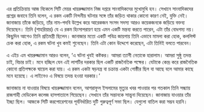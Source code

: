 এর প্রতিক্রিয়ায় আজ বিকেলে সিটি মেয়র খায়রুজ্জামান নিজ দপ্তরে সাংবাদিকদের মুখোমুখি হন। সেখানে সাংবাদিকদের প্রশ্নের জবাবে তিনি বলেন, এ রকম একটি নিন্দনীয় ঘটনার সঙ্গে তাঁর জড়িত থাকার কোনো কারণ নেই, যুক্তি নেই। জানাজায় তাঁকে জড়িয়ে, তাঁর নাম-পদবি উল্লেখ করে আরেকজন সংসদ সদস্য আরও কয়েকজনকে জড়িয়ে বক্তব্য দিয়েছেন। তিনি (শাহরিয়ার) যে এ রকম হিংসাপরায়ণ হয়ে এমন একটি মন্তব্য করতে পারেন, এটা তাঁর বোধগম্য নয়। কিছুদিন আগেও তিনি প্রতিমন্ত্রী ছিলেন। জানাজার মতো একটি পবিত্র জায়গায় তিনি এভাবে মামলা করা হোক, কললিস্ট চেক করা হোক, এ রকম ঘটনা খুব কমই শুনেছেন। তিনি এটা কোন উদ্দেশে করেছেন, এটা তিনিই বলতে পারবেন।

এ এইচ এম খায়রুজ্জামান আরও বলেন, ‘এ ঘটনা খুবই কষ্টকর। আমরা ত্যাগী নেতাকে হারালাম। আমরা সুষ্ঠু তদন্ত চাই, বিচার চাই। মনে হচ্ছিল যেন এই লাশটির দরকার ছিল একটি রাজনৈতিক পক্ষের। যেটাকে কেন্দ্র করে রাজনৈতিক কোনো প্রতিপক্ষকে ঘায়েল করা যায়। এ রকম একটা ষড়যন্ত্র বা চক্রান্ত একটা গোষ্ঠীর ছিল বা আছে বলে আমার কাছে মনে হয়েছে। এ লাইনেও এ বিষয়ে তদন্ত হওয়া দরকার।’

জানাজায় না যাওয়ার বিষয়ে খায়রুজ্জামান বলেন, আশরাফুল ইসলামের মৃত্যুর খবর পাওয়ার পর গতকাল তিনি সন্ধ্যায় রাজশাহী মেডিকেল কলেজ হাসপাতালে গিয়েছেন। সেখানে তাঁর সন্তানকে সান্ত্বনা দিয়েছেন। জানাজায় যাওয়ার তাঁর ইচ্ছা ছিল। আজকে সিটি করপোরেশনের পূর্বনির্ধারিত দুটি গুরুত্বপূর্ণ সভা ছিল। যেগুলো বাতিল করা সম্ভব হয়নি।
